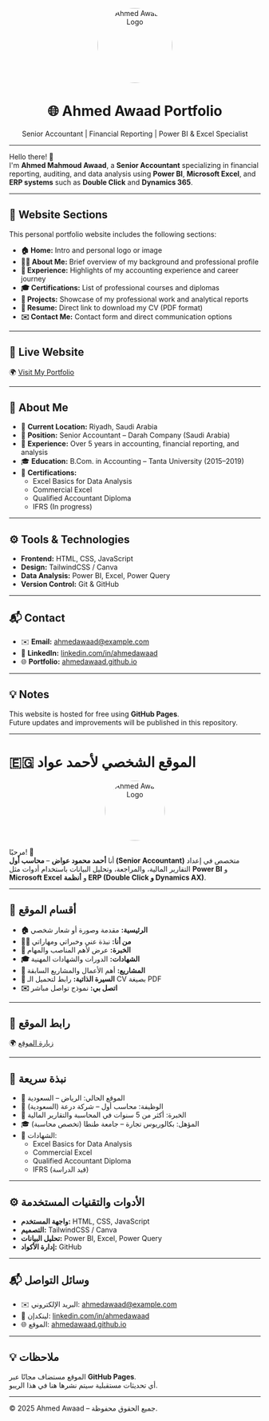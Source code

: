 <p align="center">
  <img src="https://your-image-link-here.jpg" alt="Ahmed Awaad Logo" width="150" height="150" style="border-radius: 50%;">
</p>

<h1 align="center">🌐 Ahmed Awaad Portfolio</h1>

<p align="center">
  Senior Accountant | Financial Reporting | Power BI & Excel Specialist
</p>

---

Hello there! 👋  
I'm **Ahmed Mahmoud Awaad**, a **Senior Accountant** specializing in financial reporting, auditing, and data analysis using **Power BI**, **Microsoft Excel**, and **ERP systems** such as **Double Click** and **Dynamics 365**.

---

## 🧭 Website Sections

This personal portfolio website includes the following sections:

- **🏠 Home:** Intro and personal logo or image  
- **👨‍💼 About Me:** Brief overview of my background and professional profile  
- **💼 Experience:** Highlights of my accounting experience and career journey  
- **🎓 Certifications:** List of professional courses and diplomas  
- **🧩 Projects:** Showcase of my professional work and analytical reports  
- **📄 Resume:** Direct link to download my CV (PDF format)  
- **✉️ Contact Me:** Contact form and direct communication options

---

## 🚀 Live Website

🌍 [Visit My Portfolio](https://ahmedawaad.github.io/ahmed-awaad-portfolio)

---

## 🧠 About Me

- 📍 **Current Location:** Riyadh, Saudi Arabia  
- 💼 **Position:** Senior Accountant – Darah Company (Saudi Arabia)  
- 🎯 **Experience:** Over 5 years in accounting, financial reporting, and analysis  
- 🎓 **Education:** B.Com. in Accounting – Tanta University (2015–2019)  
- 🧾 **Certifications:**  
  - Excel Basics for Data Analysis  
  - Commercial Excel  
  - Qualified Accountant Diploma  
  - IFRS (In progress)

---

## ⚙️ Tools & Technologies

- **Frontend:** HTML, CSS, JavaScript  
- **Design:** TailwindCSS / Canva  
- **Data Analysis:** Power BI, Excel, Power Query  
- **Version Control:** Git & GitHub  

---

## 📬 Contact

- ✉️ **Email:** [ahmedawaad@example.com](mailto:ahmedawaad@example.com)  
- 💼 **LinkedIn:** [linkedin.com/in/ahmedawaad](https://linkedin.com/in/ahmedawaad)  
- 🌐 **Portfolio:** [ahmedawaad.github.io](https://ahmedawaad.github.io)

---

## 💡 Notes

This website is hosted for free using **GitHub Pages**.  
Future updates and improvements will be published in this repository.

---

# 🇪🇬 الموقع الشخصي لأحمد عواد

<p align="center">
  <img src="https://your-image-link-here.jpg" alt="Ahmed Awaad Logo" width="120" height="120" style="border-radius: 50%;">
</p>

مرحبًا! 👋  
أنا **أحمد محمود عواض** – **محاسب أول (Senior Accountant)** متخصص في إعداد التقارير المالية، والمراجعة، وتحليل البيانات باستخدام أدوات مثل **Power BI** و **Microsoft Excel** و **أنظمة ERP (Double Click و Dynamics AX)**.

---

## 🧭 أقسام الموقع

- **🏠 الرئيسية:** مقدمة وصورة أو شعار شخصي  
- **👨‍💼 من أنا:** نبذة عني وخبراتي ومهاراتي  
- **💼 الخبرة:** عرض لأهم المناصب والمهام  
- **🎓 الشهادات:** الدورات والشهادات المهنية  
- **🧩 المشاريع:** أهم الأعمال والمشاريع السابقة  
- **📄 السيرة الذاتية:** رابط لتحميل الـ CV بصيغة PDF  
- **✉️ اتصل بي:** نموذج تواصل مباشر

---

## 🚀 رابط الموقع

🌍 [زيارة الموقع](https://ahmedawaad.github.io/ahmed-awaad-portfolio)

---

## 🧠 نبذة سريعة

- 📍 الموقع الحالي: الرياض –  السعودية 
- 💼 الوظيفة: محاسب أول – شركة درعة (السعودية)  
- 🎯 الخبرة: أكثر من 5 سنوات في المحاسبة والتقارير المالية  
- 🎓 المؤهل: بكالوريوس تجارة – جامعة طنطا (تخصص محاسبة)  
- 🧾 الشهادات:  
  - Excel Basics for Data Analysis  
  - Commercial Excel  
  - Qualified Accountant Diploma  
  - IFRS (قيد الدراسة)

---

## ⚙️ الأدوات والتقنيات المستخدمة

- **واجهة المستخدم:** HTML, CSS, JavaScript  
- **التصميم:** TailwindCSS / Canva  
- **تحليل البيانات:** Power BI, Excel, Power Query  
- **إدارة الأكواد:** GitHub  

---

## 📬 وسائل التواصل

- ✉️ البريد الإلكتروني: [ahmedawaad@example.com](mailto:ahmedawaad@example.com)  
- 💼 لينكدإن: [linkedin.com/in/ahmedawaad](https://linkedin.com/in/ahmedawaad)  
- 🌐 الموقع: [ahmedawaad.github.io](https://ahmedawaad.github.io)

---

## 💡 ملاحظات

الموقع مستضاف مجانًا عبر **GitHub Pages**.  
أي تحديثات مستقبلية سيتم نشرها هنا في هذا الريبو.

---

© 2025 Ahmed Awaad – جميع الحقوق محفوظة.
